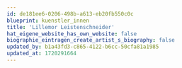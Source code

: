```yaml
---
id: de181ee6-0206-498b-a613-eb20fb550c0c
blueprint: kuenstler_innen
title: 'Lillemor Leistenschneider'
hat_eigene_website_has_own_website: false
biographie_eintragen_create_artist_s_biography: false
updated_by: b1a43fd3-c865-4122-b6cc-50cfa81a1985
updated_at: 1720291664
---
```

